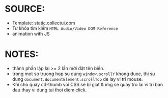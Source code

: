 # SOURCE:

- Template: static.collectui.com
- Từ khóa tìm kiếm `HTML Audio/Video DOM Reference`
- animation with JS

# NOTES:

- thành phần lặp lại >= 2 lần mới đặt tên biến.
- trong mot so truong hop su dung `window.scrollY` khong duoc, thi su dung `document.documentElement.scrollTop` de lay vi tri mouse.
- Khi cho quay cd-thumb voi CSS se bi giat & img se quay tro lai vi tri ban dau thay vi dung tai thoi diem click.
